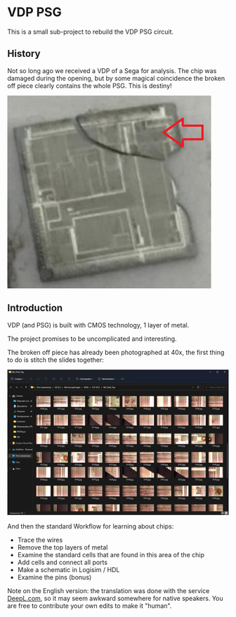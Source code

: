 # VDP PSG

This is a small sub-project to rebuild the VDP PSG circuit.

## History

Not so long ago we received a VDP of a Sega for analysis. The chip was damaged during the opening, but by some magical coincidence the broken off piece clearly contains the whole PSG. This is destiny!

![vdp-damaged-chip](imgstore/vdp-damaged-chip.png)

## Introduction

VDP (and PSG) is built with CMOS technology, 1 layer of metal.

The project promises to be uncomplicated and interesting.

The broken off piece has already been photographed at 40x, the first thing to do is stitch the slides together:

![vdp-slides](imgstore/vdp-slides.png)

And then the standard Workflow for learning about chips:
- Trace the wires
- Remove the top layers of metal
- Examine the standard cells that are found in this area of the chip
- Add cells and connect all ports
- Make a schematic in Logisim / HDL
- Examine the pins (bonus)

Note on the English version: the translation was done with the service [DeepL.com](http://DeepL.com), so it may seem awkward somewhere for native speakers. You are free to contribute your own edits to make it "human".
